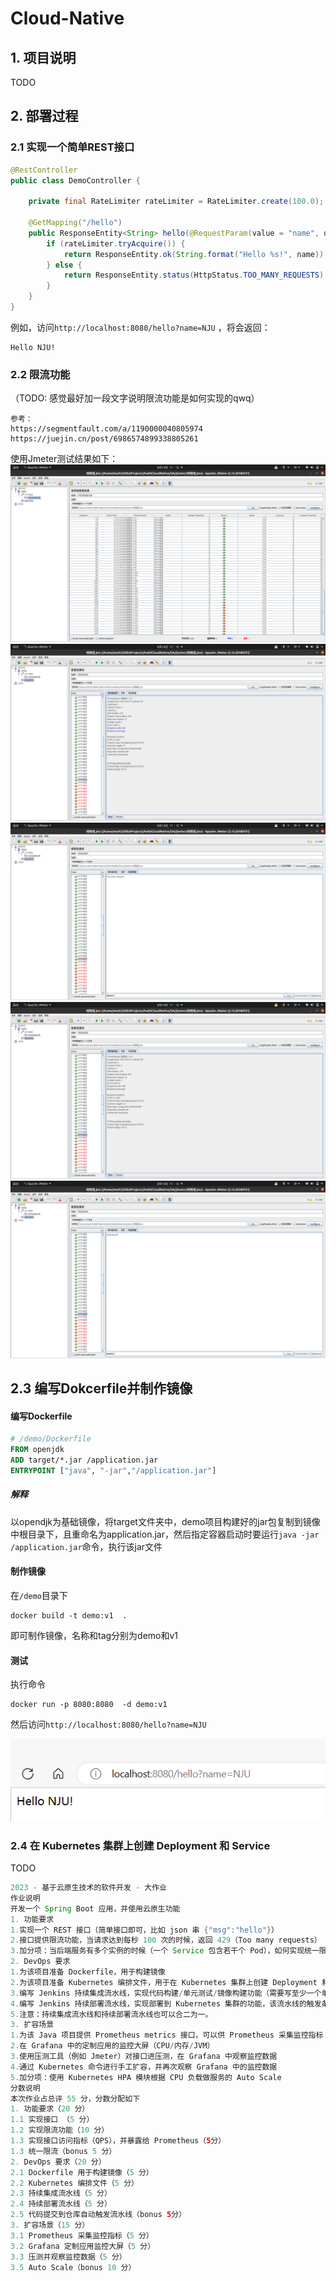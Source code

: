 # Cloud-Native

## 1. 项目说明

TODO

## 2. 部署过程

### 2.1 实现一个简单REST接口

```java
@RestController
public class DemoController {

    private final RateLimiter rateLimiter = RateLimiter.create(100.0);

    @GetMapping("/hello")
    public ResponseEntity<String> hello(@RequestParam(value = "name", defaultValue = "World") String name) {
        if (rateLimiter.tryAcquire()) {
            return ResponseEntity.ok(String.format("Hello %s!", name));
        } else {
            return ResponseEntity.status(HttpStatus.TOO_MANY_REQUESTS).body("Too many requests");
        }
    }
}
```

例如，访问`http://localhost:8080/hello?name=NJU` ，将会返回：

```
Hello NJU!
```

### 2.2 限流功能

（TODO: 感觉最好加一段文字说明限流功能是如何实现的qwq）

```
参考：
https://segmentfault.com/a/1190000040805974
https://juejin.cn/post/6986574899338805261
```

使用Jmeter测试结果如下：
![](./img/2.2/1.png)
![](./img/2.2/2.png)
![](./img/2.2/3.png)
![](./img/2.2/4.png)
![](./img/2.2/5.png)

## 2.3 编写Dokcerfile并制作镜像

#### 编写Dockerfile

```dockerfile
# /demo/Dockerfile
FROM openjdk
ADD target/*.jar /application.jar
ENTRYPOINT ["java", "-jar","/application.jar"]
```

##### 解释

以opendjk为基础镜像，将target文件夹中，demo项目构建好的jar包复制到镜像中根目录下，且重命名为application.jar，然后指定容器启动时要运行`java -jar /application.jar`命令，执行该jar文件

#### 制作镜像

在`/demo`目录下

```shell
docker build -t demo:v1  .
```

即可制作镜像，名称和tag分别为demo和v1

#### 测试

执行命令

```shell
docker run -p 8080:8080  -d demo:v1
```

然后访问`http://localhost:8080/hello?name=NJU`

![](img/2.3/1.png)

### 2.4 在 Kubernetes 集群上创建 Deployment 和 Service

TODO

```java
2023 - 基于云原生技术的软件开发 - 大作业
作业说明
开发一个 Spring Boot 应用，并使用云原生功能
1. 功能要求
1.实现一个 REST 接口（简单接口即可，比如 json 串 {"msg":"hello"}）
2.接口提供限流功能，当请求达到每秒 100 次的时候，返回 429（Too many requests）
3.加分项：当后端服务有多个实例的时候（一个 Service 包含若干个 Pod），如何实现统一限流
2. DevOps 要求
1.为该项目准备 Dockerfile，用于构建镜像
2.为该项目准备 Kubernetes 编排文件，用于在 Kubernetes 集群上创建 Deployment 和 Service
3.编写 Jenkins 持续集成流水线，实现代码构建/单元测试/镜像构建功能（需要写至少一个单元测试）
4.编写 Jenkins 持续部署流水线，实现部署到 Kubernetes 集群的功能，该流水线的触发条件为持续集成流水线执行成功
5.注意：持续集成流水线和持续部署流水线也可以合二为一。
3. 扩容场景
1.为该 Java 项目提供 Prometheus metrics 接口，可以供 Prometheus 采集监控指标
2.在 Grafana 中的定制应用的监控大屏（CPU/内存/JVM）
3.使用压测工具（例如 Jmeter）对接口进压测，在 Grafana 中观察监控数据
4.通过 Kubernetes 命令进行手工扩容，并再次观察 Grafana 中的监控数据
5.加分项：使用 Kubernetes HPA 模块根据 CPU 负载做服务的 Auto Scale
分数说明
本次作业占总评 55 分，分数分配如下
1. 功能要求（20 分）
1.1 实现接口 （5 分）
1.2 实现限流功能（10 分）
1.3 实现接口访问指标（QPS），并暴露给 Prometheus（5分）
1.3 统一限流（bonus 5 分）
2. DevOps 要求（20 分）
2.1 Dockerfile 用于构建镜像（5 分）
2.2 Kubernetes 编排文件（5 分）
2.3 持续集成流水线（5 分）
2.4 持续部署流水线（5 分）
2.5 代码提交到仓库自动触发流水线（bonus 5分）
3. 扩容场景（15 分）
3.1 Prometheus 采集监控指标（5 分）
3.2 Grafana 定制应用监控大屏（5 分）
3.3 压测并观察监控数据（5 分） 
3.5 Auto Scale（bonus 10 分）
```